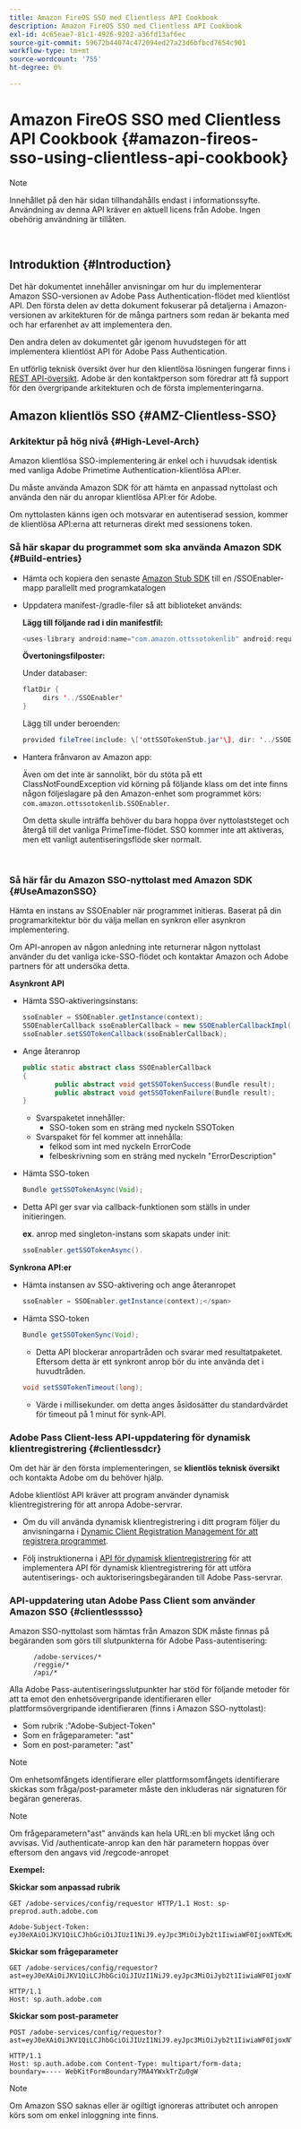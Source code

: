 ```yaml
---
title: Amazon FireOS SSO med Clientless API Cookbook
description: Amazon FireOS SSO med Clientless API Cookbook
exl-id: 4c65eae7-81c1-4926-9202-a36fd13af6ec
source-git-commit: 59672b44074c472094ed27a23d6bfbcd7654c901
workflow-type: tm+mt
source-wordcount: '755'
ht-degree: 0%

---
```


# Amazon FireOS SSO med Clientless API Cookbook {#amazon-fireos-sso-using-clientless-api-cookbook}

>[!NOTE]
>
>Innehållet på den här sidan tillhandahålls endast i informationssyfte. Användning av denna API kräver en aktuell licens från Adobe. Ingen obehörig användning är tillåten.

</br>

## Introduktion {#Introduction}

Det här dokumentet innehåller anvisningar om hur du implementerar Amazon SSO-versionen av Adobe Pass Authentication-flödet med klientlöst API. Den första delen av detta dokument fokuserar på detaljerna i Amazon-versionen av arkitekturen för de många partners som redan är bekanta med och har erfarenhet av att implementera den.

Den andra delen av dokumentet går igenom huvudstegen för att implementera klientlöst API för Adobe Pass Authentication.

En utförlig teknisk översikt över hur den klientlösa lösningen fungerar finns i [REST API-översikt](/help/authentication/rest-api-overview.md). Adobe är den kontaktperson som föredrar att få support för den övergripande arkitekturen och de första implementeringarna.

## Amazon klientlös SSO {#AMZ-Clientless-SSO}

### Arkitektur på hög nivå {#High-Level-Arch}

Amazon klientlösa SSO-implementering är enkel och i huvudsak identisk med vanliga Adobe Primetime Authentication-klientlösa API:er.

Du måste använda Amazon SDK för att hämta en anpassad nyttolast och använda den när du anropar klientlösa API:er för Adobe.

Om nyttolasten känns igen och motsvarar en autentiserad session, kommer de klientlösa API:erna att returneras direkt med sessionens token.

### Så här skapar du programmet som ska använda Amazon SDK {#Build-entries}

* Hämta och kopiera den senaste [Amazon Stub SDK](https://tve.zendesk.com/hc/en-us/article_attachments/360064368131/ottSSOTokenLib_v1.jar) till en /SSOEnabler-mapp parallellt med programkatalogen
* Uppdatera manifest-/gradle-filer så att biblioteket används:

  **Lägg till följande rad i din manifestfil:**

  ```Java
  <uses-library android:name="com.amazon.ottssotokenlib" android:required="false"/\>
  ```

  **Övertoningsfilposter:**

  Under databaser:

  ```java
  flatDir {
       dirs '../SSOEnabler'
  }
  ```

  Lägg till under beroenden:

  ```Java
  provided fileTree(include: \['ottSSOTokenStub.jar'\], dir: '../SSOEnabler')
  ```


* Hantera frånvaron av Amazon app:

  Även om det inte är sannolikt, bör du stöta på ett ClassNotFoundException vid körning på följande klass om det inte finns någon följeslagare på den Amazon-enhet som programmet körs: `com.amazon.ottssotokenlib.SSOEnabler`.

  Om detta skulle inträffa behöver du bara hoppa över nyttolaststeget och återgå till det vanliga PrimeTime-flödet. SSO kommer inte att aktiveras, men ett vanligt autentiseringsflöde sker normalt.

</br>

### Så här får du Amazon SSO-nyttolast med Amazon SDK {#UseAmazonSSO}

Hämta en instans av SSOEnabler när programmet initieras. Baserat på din programarkitektur bör du välja mellan en synkron eller asynkron implementering.

Om API-anropen av någon anledning inte returnerar någon nyttolast använder du det vanliga icke-SSO-flödet och kontaktar Amazon och Adobe partners för att undersöka detta.

**Asynkront API**

* Hämta SSO-aktiveringsinstans:

  ```Java
  ssoEnabler = SSOEnabler.getInstance(context);
  SSOEnablerCallback ssoEnablerCallback = new SSOEnablerCallbackImpl();
  ssoEnabler.setSSOTokenCallback(ssoEnablerCallback);
  ```


* Ange återanrop

  ```java
  public static abstract class SSOEnablerCallback
  {
          public abstract void getSSOTokenSuccess(Bundle result);
          public abstract void getSSOTokenFailure(Bundle result);
  }
  ```

   * Svarspaketet innehåller:
      * SSO-token som en sträng med nyckeln SSOToken
   * Svarspaket för fel kommer att innehålla:
      * felkod som int med nyckeln ErrorCode
      * felbeskrivning som en sträng med nyckeln &quot;ErrorDescription&quot;


* Hämta SSO-token

  ```JAVA
  Bundle getSSOTokenAsync(Void);
  ```

* Detta API ger svar via callback-funktionen som ställs in under initieringen.

  **ex**. anrop med singleton-instans som skapats under init:

  ```JAVA
  ssoEnabler.getSSOTokenAsync().
  ```


**Synkrona API:er**

* Hämta instansen av SSO-aktivering och ange återanropet

  ```JAVA
  ssoEnabler = SSOEnabler.getInstance(context);</span>
  ```

* Hämta SSO-token

  ```JAVA
  Bundle getSSOTokenSync(Void);
  ```

   * Detta API blockerar anropartråden och svarar med resultatpaketet. Eftersom detta är ett synkront anrop bör du inte använda det i huvudtråden.

  ```JAVA
  void setSSOTokenTimeout(long);
  ```

   * Värde i millisekunder. om detta anges åsidosätter du standardvärdet för timeout på 1 minut för synk-API.


### Adobe Pass Client-less API-uppdatering för dynamisk klientregistrering {#clientlessdcr}

Om det här är den första implementeringen, se **klientlös teknisk översikt** och kontakta Adobe om du behöver hjälp.

Adobe klientlöst API kräver att program använder dynamisk klientregistrering för att anropa Adobe-servrar.

* Om du vill använda dynamisk klientregistrering i ditt program följer du anvisningarna i [Dynamic Client Registration Management för att registrera programmet](/help/authentication/dynamic-client-registration-management.md).

* Följ instruktionerna i [API för dynamisk klientregistrering](/help/authentication/dynamic-client-registration-api.md) för att implementera API för dynamisk klientregistrering för att utföra autentiserings- och auktoriseringsbegäranden till Adobe Pass-servrar.

### API-uppdatering utan Adobe Pass Client som använder Amazon SSO {#clientlesssso}

Amazon SSO-nyttolast som hämtas från Amazon SDK måste finnas på begäranden som görs till slutpunkterna för Adobe Pass-autentisering:

```
      /adobe-services/*
      /reggie/*
      /api/*
```


Alla Adobe Pass-autentiseringsslutpunkter har stöd för följande metoder för att ta emot den enhetsövergripande identifieraren eller plattformsövergripande identifieraren (finns i Amazon SSO-nyttolast):

* Som rubrik :&quot;Adobe-Subject-Token&quot;
* Som en frågeparameter: &quot;ast&quot;
* Som en post-parameter: &quot;ast&quot;


>[!NOTE]
>
>Om enhetsomfångets identifierare eller plattformsomfångets identifierare skickas som fråga/post-parameter måste den inkluderas när signaturen för begäran genereras.

>[!NOTE]
>
>Om frågeparametern&quot;ast&quot; används kan hela URL:en bli mycket lång och avvisas. Vid /authenticate-anrop kan den här parametern hoppas över eftersom den angavs vid /regcode-anropet

**Exempel:**

**Skickar som anpassad rubrik**

```HTTPS
GET /adobe-services/config/requestor HTTP/1.1 Host: sp-preprod.auth.adobe.com

Adobe-Subject-Token: eyJ0eXAiOiJKV1QiLCJhbGciOiJIUzI1NiJ9.eyJpc3MiOiJyb2t1IiwiaWF0IjoxNTExMzY4ODAyLCJleHAiOjE1NDI5MDQ4MDIsImF1ZCI6ImFkb2JlIiwic3ViIjoiNWZjYzMwODctYWJmZi00OGU4LWJhZTgtODQzODViZTFkMzQwIiwiZGlkIjoiY2FmZjQ1ZDAtM2NhMy00MDg3LWI2MjMtNjFkZjNhMmNlOWM4In0.JlBFhNhNCJCDXLwBjy5tt3PtPcqbMKEIGZ6sr2NA
```

**Skickar som frågeparameter**

```HTTPS
GET /adobe-services/config/requestor?ast=eyJ0eXAiOiJKV1QiLCJhbGciOiJIUzI1NiJ9.eyJpc3MiOiJyb2t1IiwiaWF0IjoxNTExMzY4ODAyLCJleHAiOjE1NDI5MDQ4MDIsImF1ZCI6ImFkb2JlIiwic3ViIjoiNWZjYzMwODctYWJmZi00OGU4LWJhZTgtODQzODViZTFkMzQwIiwiZGlkIjoiY2FmZjQ1ZDAtM2NhMy00MDg3LWI2MjMtNjFkZjNhMmNlOWM4In0.JlBFhNhNCJCDXLwBjy5tt3PtPcqbMKEIGZ6sr2NA

HTTP/1.1
Host: sp.auth.adobe.com
```


**Skickar som post-parameter**


```HTTPS
POST /adobe-services/config/requestor?ast=eyJ0eXAiOiJKV1QiLCJhbGciOiJIUzI1NiJ9.eyJpc3MiOiJyb2t1IiwiaWF0IjoxNTExMzY4ODAyLCJleHAiOjE1NDI5MDQ4MDIsImF1ZCI6ImFkb2JlIiwic3ViIjoiNWZjYzMwODctYWJmZi00OGU4LWJhZTgtODQzODViZTFkMzQwIiwiZGlkIjoiY2FmZjQ1ZDAtM2NhMy00MDg3LWI2MjMtNjFkZjNhMmNlOWM4In0.Jl\_BFhN\_h\_NCJCDXLwBjy5tt3PtPcqbMKEIGZ6sr2NA

HTTP/1.1
Host: sp.auth.adobe.com Content-Type: multipart/form-data;
boundary=---- WebKitFormBoundary7MA4YWxkTrZu0gW
```

>[!NOTE]
>
>Om Amazon SSO saknas eller är ogiltigt ignoreras attributet och anropen körs som om enkel inloggning inte finns.
